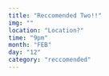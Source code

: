 ```yaml
---
title: "Reccomended Two!!"
img: ""
location: "Location?"
time: "9pm"
month: "FEB"
day: "12"
category: "reccomended"
---
```

